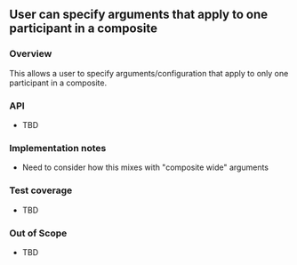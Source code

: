 ## User can specify arguments that apply to one participant in a composite

### Overview

This allows a user to specify arguments/configuration that apply to only one participant in a composite.

### API

- TBD

### Implementation notes

- Need to consider how this mixes with "composite wide" arguments

### Test coverage

- TBD

### Out of Scope

- TBD